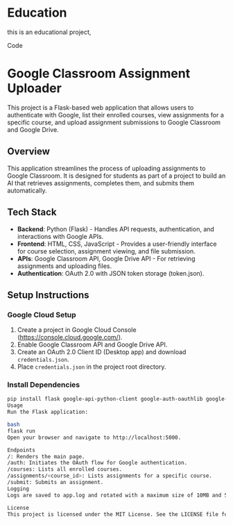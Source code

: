 # Education
this is an educational project, 


Code
# Google Classroom Assignment Uploader

This project is a Flask-based web application that allows users to authenticate with Google, list their enrolled courses, view assignments for a specific course, and upload assignment submissions to Google Classroom and Google Drive.

## Overview

This application streamlines the process of uploading assignments to Google Classroom. It is designed for students as part of a project to build an AI that retrieves assignments, completes them, and submits them automatically.

## Tech Stack

- **Backend**: Python (Flask) - Handles API requests, authentication, and interactions with Google APIs.
- **Frontend**: HTML, CSS, JavaScript - Provides a user-friendly interface for course selection, assignment viewing, and file submission.
- **APIs**: Google Classroom API, Google Drive API - For retrieving assignments and uploading files.
- **Authentication**: OAuth 2.0 with JSON token storage (token.json).

## Setup Instructions

### Google Cloud Setup

1. Create a project in Google Cloud Console (https://console.cloud.google.com/).
2. Enable Google Classroom API and Google Drive API.
3. Create an OAuth 2.0 Client ID (Desktop app) and download `credentials.json`.
4. Place `credentials.json` in the project root directory.

### Install Dependencies

```bash
pip install flask google-api-python-client google-auth-oauthlib google-auth-httplib2
Usage
Run the Flask application:

bash
flask run
Open your browser and navigate to http://localhost:5000.

Endpoints
/: Renders the main page.
/auth: Initiates the OAuth flow for Google authentication.
/courses: Lists all enrolled courses.
/assignments/<course_id>: Lists assignments for a specific course.
/submit: Submits an assignment.
Logging
Logs are saved to app.log and rotated with a maximum size of 10MB and 5 backup files.

License
This project is licensed under the MIT License. See the LICENSE file for more details.
